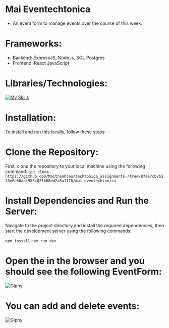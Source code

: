 # Mai Eventechtonica
- An event form to manage events over the course of this week. 

# Frameworks: 
- Backend: ExpressJS, Node.js, SQL Postgres
- Frontend: React JavaScript 

# Libraries/Technologies: 
[![My Skills](https://skillicons.dev/icons?i=js,html,css,react,postgres,nodejs,jest,vite)](https://skillicons.dev)

# Installation: 
To install and run this locally, follow these steps:

# Clone the Repository: 
First, clone the repository to your local machine using the following command: 
`git clone https://github.com/Maithanhceu/techtonica_assignments-/tree/87ae7cb7b133e6e30aaf988c825b08dd2a8a1778/mai_eventechtonica`

# Install Dependencies and Run the Server:
Navigate to the project directory and install the required dependencies, then start the development server using the following commands:

`npm install`
`npm run dev`

# Open the  in the browser and you should see the following EventForm: 
![Giphy](https://media.giphy.com/media/e329WT6qRsiGp61kyz/giphy.gif)

# You can add and delete events:
![Giphy](https://media.giphy.com/media/ABn781UWqpz0GjXNcl/giphy.gif)






